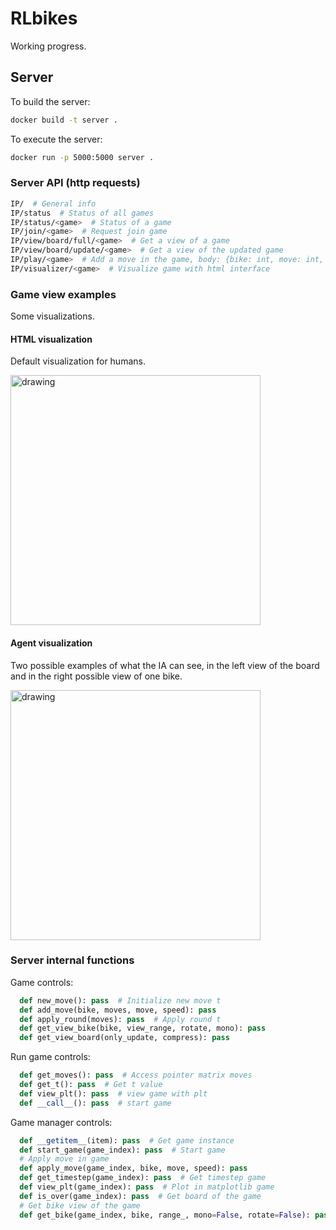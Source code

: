 # RLbikes

Working progress.

## Server

To build the server:

``` bash
docker build -t server .
````

To execute the server:

``` bash
docker run -p 5000:5000 server .
````

### Server API (http requests)

``` bash
IP/  # General info
IP/status  # Status of all games
IP/status/<game>  # Status of a game
IP/join/<game>  # Request join game
IP/view/board/full/<game>  # Get a view of a game
IP/view/board/update/<game>  # Get a view of the updated game
IP/play/<game>  # Add a move in the game, body: {bike: int, move: int, speed: int}
IP/visualizer/<game>  # Visualize game with html interface
````

### Game view examples

Some visualizations.

#### HTML visualization

Default visualization for humans.

<img src="https://github.com/ipmach/RLbikes/blob/main/Documentation/human_interface.PNG" alt="drawing" width="400"/>

#### Agent visualization

Two possible examples of what the IA can see, in the left view of the board and in the right possible view of one bike. 

<img src="https://github.com/ipmach/RLbikes/blob/main/Documentation/plt_img.png" alt="drawing" width="400"/>

### Server internal functions

Game controls:

``` python
  def new_move(): pass  # Initialize new move t
  def add_move(bike, moves, move, speed): pass
  def apply_round(moves): pass  # Apply round t
  def get_view_bike(bike, view_range, rotate, mono): pass
  def get_view_board(only_update, compress): pass
````

Run game controls:

``` python
  def get_moves(): pass  # Access pointer matrix moves
  def get_t(): pass  # Get t value
  def view_plt(): pass  # view game with plt
  def __call__(): pass  # start game
````

Game manager controls:

``` python
  def __getitem__(item): pass  # Get game instance
  def start_game(game_index): pass  # Start game
  # Apply move in game
  def apply_move(game_index, bike, move, speed): pass  
  def get_timestep(game_index): pass  # Get timestep game
  def view_plt(game_index): pass  # Plot in matplotlib game
  def is_over(game_index): pass  # Get board of the game
  # Get bike view of the game
  def get_bike(game_index, bike, range_, mono=False, rotate=False): pass
````
